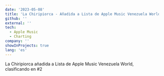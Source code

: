 ```yaml
---
date: '2023-05-08'
title: 'La Chiripiorca - Añadida a Lista de Apple Music Venezuela World, clasificando en #2'
github: ''
external: ''
tech:
  - Apple Music
  - Charting
company: ''
showInProjects: true
lang: 'es'
---
```


La Chiripiorca añadida a Lista de Apple Music Venezuela World, clasificando en #2
